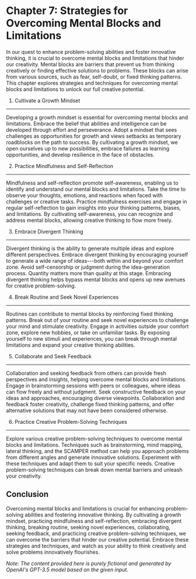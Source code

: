 Chapter 7: Strategies for Overcoming Mental Blocks and Limitations
==================================================================

In our quest to enhance problem-solving abilities and foster innovative thinking, it is crucial to overcome mental blocks and limitations that hinder our creativity. Mental blocks are barriers that prevent us from thinking creatively or finding effective solutions to problems. These blocks can arise from various sources, such as fear, self-doubt, or fixed thinking patterns. This chapter explores strategies and techniques for overcoming mental blocks and limitations to unlock our full creative potential.

1. Cultivate a Growth Mindset
-----------------------------

Developing a growth mindset is essential for overcoming mental blocks and limitations. Embrace the belief that abilities and intelligence can be developed through effort and perseverance. Adopt a mindset that sees challenges as opportunities for growth and views setbacks as temporary roadblocks on the path to success. By cultivating a growth mindset, we open ourselves up to new possibilities, embrace failures as learning opportunities, and develop resilience in the face of obstacles.

2. Practice Mindfulness and Self-Reflection
-------------------------------------------

Mindfulness and self-reflection promote self-awareness, enabling us to identify and understand our mental blocks and limitations. Take the time to observe your thoughts, emotions, and reactions when faced with challenges or creative tasks. Practice mindfulness exercises and engage in regular self-reflection to gain insights into your thinking patterns, biases, and limitations. By cultivating self-awareness, you can recognize and address mental blocks, allowing creative thinking to flow more freely.

3. Embrace Divergent Thinking
-----------------------------

Divergent thinking is the ability to generate multiple ideas and explore different perspectives. Embrace divergent thinking by encouraging yourself to generate a wide range of ideas---both within and beyond your comfort zone. Avoid self-censorship or judgment during the idea-generation process. Quantity matters more than quality at this stage. Embracing divergent thinking helps bypass mental blocks and opens up new avenues for creative problem-solving.

4. Break Routine and Seek Novel Experiences
-------------------------------------------

Routines can contribute to mental blocks by reinforcing fixed thinking patterns. Break out of your routine and seek novel experiences to challenge your mind and stimulate creativity. Engage in activities outside your comfort zone, explore new hobbies, or take on unfamiliar tasks. By exposing yourself to new stimuli and experiences, you can break through mental limitations and expand your creative thinking abilities.

5. Collaborate and Seek Feedback
--------------------------------

Collaboration and seeking feedback from others can provide fresh perspectives and insights, helping overcome mental blocks and limitations. Engage in brainstorming sessions with peers or colleagues, where ideas can flow freely and without judgment. Seek constructive feedback on your ideas and approaches, encouraging diverse viewpoints. Collaboration and feedback foster creativity, challenge fixed thinking patterns, and offer alternative solutions that may not have been considered otherwise.

6. Practice Creative Problem-Solving Techniques
-----------------------------------------------

Explore various creative problem-solving techniques to overcome mental blocks and limitations. Techniques such as brainstorming, mind mapping, lateral thinking, and the SCAMPER method can help you approach problems from different angles and generate innovative solutions. Experiment with these techniques and adapt them to suit your specific needs. Creative problem-solving techniques can break down mental barriers and unleash your creativity.

Conclusion
----------

Overcoming mental blocks and limitations is crucial for enhancing problem-solving abilities and fostering innovative thinking. By cultivating a growth mindset, practicing mindfulness and self-reflection, embracing divergent thinking, breaking routine, seeking novel experiences, collaborating, seeking feedback, and practicing creative problem-solving techniques, we can overcome the barriers that hinder our creative potential. Embrace these strategies and techniques, and watch as your ability to think creatively and solve problems innovatively flourishes.

*Note: The content provided here is purely fictional and generated by OpenAI's GPT-3.5 model based on the given input.*
